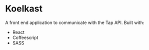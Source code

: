 # Koelkast

A front end application to communicate with the Tap API.
Built with:
* React
* Coffeescript
* SASS
